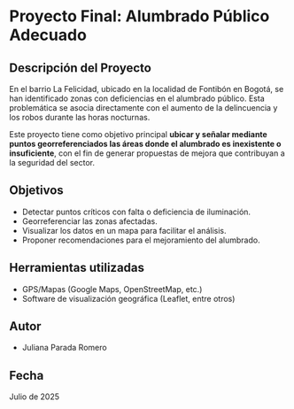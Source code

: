 # Proyecto Final: Alumbrado Público Adecuado

## Descripción del Proyecto

En el barrio La Felicidad, ubicado en la localidad de Fontibón en Bogotá, se han identificado zonas con deficiencias en el alumbrado público. Esta problemática se asocia directamente con el aumento de la delincuencia y los robos durante las horas nocturnas.

Este proyecto tiene como objetivo principal **ubicar y señalar mediante puntos georreferenciados las áreas donde el alumbrado es inexistente o insuficiente**, con el fin de generar propuestas de mejora que contribuyan a la seguridad del sector.

## Objetivos

- Detectar puntos críticos con falta o deficiencia de iluminación.
- Georreferenciar las zonas afectadas.
- Visualizar los datos en un mapa para facilitar el análisis.
- Proponer recomendaciones para el mejoramiento del alumbrado.

## Herramientas utilizadas

- GPS/Mapas (Google Maps, OpenStreetMap, etc.)
- Software de visualización geográfica (Leaflet, entre otros)

## Autor

- Juliana Parada Romero

## Fecha

Julio de 2025